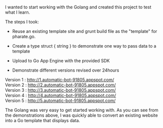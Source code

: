 I wanted to start working with the Golang and created this project to test what I learn. 

The steps I took: 

- Reuse an existing template site and grunt build file as the "template" for pharate.go. 

- Create a type struct { string } to demonstrate one way to pass data to a template

- Upload to Go App Engine with the provided SDK

- Demonstrate different versions revised over 24hours

Version 1 : http://1.automatic-bot-91805.appspot.com/</br>
Version 2 : http://2.automatic-bot-91805.appspot.com/</br>
Version 3 : http://3.automatic-bot-91805.appspot.com/</br>
Version 4 : http://4.automatic-bot-91805.appspot.com/</br>
Version 5 : http://5.automatic-bot-91805.appspot.com/</br>

The Golang was very easy to get started working with. As you can see from the demonstrations above, I was quickly able to convert an existing website into a Go template that displays data. 
